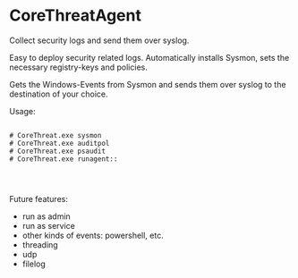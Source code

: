 # CoreThreatAgent
Collect security logs and send them over syslog.

Easy to deploy security related logs.
Automatically installs Sysmon, sets the necessary registry-keys and policies.

Gets the Windows-Events from Sysmon and sends them over syslog to the destination of your choice.


Usage:
<pre>
<code>
# CoreThreat.exe sysmon
# CoreThreat.exe auditpol
# CoreThreat.exe psaudit
# CoreThreat.exe runagent:<ip or hostname>:<port>
</pre>
</code>


Future features:
- run as admin
- run as service
- other kinds of events: powershell, etc.
- threading
- udp
- filelog

